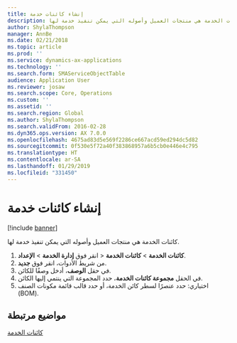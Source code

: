 ```yaml
---
title: إنشاء كائنات خدمة
description: كائنات الخدمة هي منتجات العميل وأصوله التي يمكن تنفيذ خدمة لها.
author: ShylaThompson
manager: AnnBe
ms.date: 02/21/2018
ms.topic: article
ms.prod: ''
ms.service: dynamics-ax-applications
ms.technology: ''
ms.search.form: SMAServiceObjectTable
audience: Application User
ms.reviewer: josaw
ms.search.scope: Core, Operations
ms.custom: ''
ms.assetid: ''
ms.search.region: Global
ms.author: ShylaThompson
ms.search.validFrom: 2016-02-28
ms.dyn365.ops.version: AX 7.0.0
ms.openlocfilehash: 4675ad83d5e569f2286ce667acd59ed294dc5d82
ms.sourcegitcommit: 0f530e5f72a40f383868957a6b5cb0e446e4c795
ms.translationtype: HT
ms.contentlocale: ar-SA
ms.lasthandoff: 01/29/2019
ms.locfileid: "331450"
---
```

# <a name="create-service-objects"></a>إنشاء كائنات خدمة  

[!include [banner](../includes/banner.md)]
   
كائنات الخدمة هي منتجات العميل وأصوله التي يمكن تنفيذ خدمة لها. 

1. انقر فوق **إدارة الخدمة** \> **الإعداد‏‎** \> **كائنات الخدمة** \> **كائنات الخدمة**.
2. من شريط الأدوات، انقر فوق **جديد**.
3. في حقل **الوصف**، أدخل وصفًا للكائن.
4. في الحقل **مجموعة كائنات الخدمة**، حدد المجموعة التي ينتمي إليها الكائن. 
5. اختياري: حدد عنصرًا لسطر كائن الخدمة، أو حدد قالب قائمة مكونات الصنف (BOM).

## <a name="related-topics"></a>مواضيع مرتبطة

[‏‏كائنات الخدمة ](service-objects.md)



